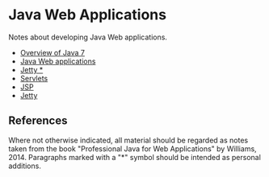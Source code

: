 # Java Web Applications

Notes about developing Java Web applications.

- [Overview of Java 7](overview-of-java-7)
- [Java Web applications](java-web-applications)
- [Jetty *](jetty)
- [Servlets](servlets)
- [JSP](jsp)
- [Jetty](jetty)


## References

Where not otherwise indicated, all material should be regarded as notes taken from the book "Professional Java for Web Applications" by Williams, 2014. Paragraphs marked with a "*" symbol should be intended as personal additions.
